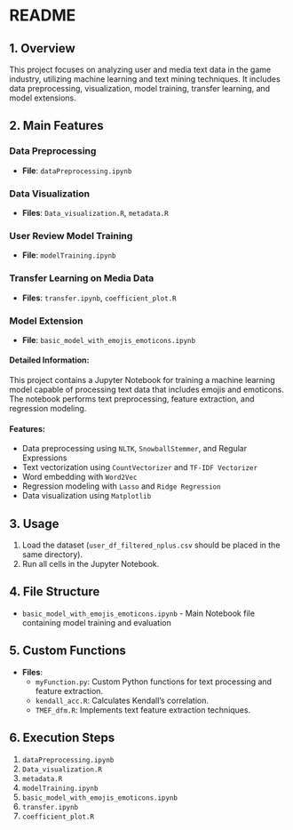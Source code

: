 # README

## 1. Overview
This project focuses on analyzing user and media text data in the game industry, utilizing machine learning and text mining techniques. It includes data preprocessing, visualization, model training, transfer learning, and model extensions.

## 2. Main Features

### Data Preprocessing
- **File**: `dataPreprocessing.ipynb`

### Data Visualization
- **Files**: `Data_visualization.R`, `metadata.R`

### User Review Model Training
- **File**: `modelTraining.ipynb`

### Transfer Learning on Media Data
- **Files**: `transfer.ipynb`, `coefficient_plot.R`

### Model Extension
- **File**: `basic_model_with_emojis_emoticons.ipynb`

#### Detailed Information:
This project contains a Jupyter Notebook for training a machine learning model capable of processing text data that includes emojis and emoticons. The notebook performs text preprocessing, feature extraction, and regression modeling.

#### Features:
- Data preprocessing using `NLTK`, `SnowballStemmer`, and Regular Expressions
- Text vectorization using `CountVectorizer` and `TF-IDF Vectorizer`
- Word embedding with `Word2Vec`
- Regression modeling with `Lasso` and `Ridge Regression`
- Data visualization using `Matplotlib`

## 3. Usage
1. Load the dataset (`user_df_filtered_nplus.csv` should be placed in the same directory).
2. Run all cells in the Jupyter Notebook.

## 4. File Structure
- `basic_model_with_emojis_emoticons.ipynb` - Main Notebook file containing model training and evaluation

## 5. Custom Functions
- **Files**:
  - `myFunction.py`: Custom Python functions for text processing and feature extraction.
  - `kendall_acc.R`: Calculates Kendall’s correlation.
  - `TMEF_dfm.R`: Implements text feature extraction techniques.

## 6. Execution Steps
1. `dataPreprocessing.ipynb`
2. `Data_visualization.R`
3. `metadata.R`
4. `modelTraining.ipynb`
5. `basic_model_with_emojis_emoticons.ipynb`
6. `transfer.ipynb`
7. `coefficient_plot.R`
